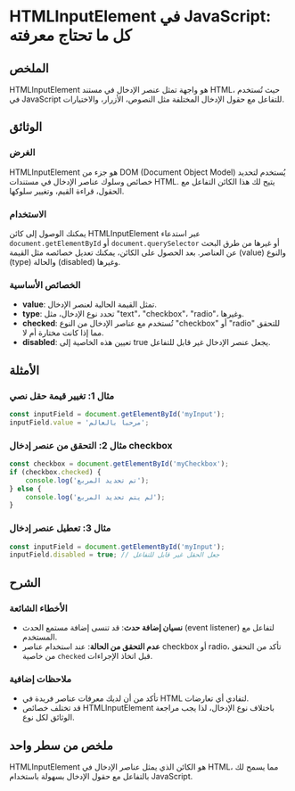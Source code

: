 <!--
Meta Description: # HTMLInputElement في JavaScript: كل ما تحتاج معرفته ## الملخص HTMLInputElement هو واجهة تمثل عنصر الإدخال في مستند HTML، حيث تُستخدم في JavaScript لل...
Meta Keywords: الإدخال, htmlinputelement, javascript, document, checkbox
-->

# HTMLInputElement في JavaScript: كل ما تحتاج معرفته

## الملخص
HTMLInputElement هو واجهة تمثل عنصر الإدخال في مستند HTML، حيث تُستخدم في JavaScript للتفاعل مع حقول الإدخال المختلفة مثل النصوص، الأزرار، والاختيارات.

## الوثائق
### الغرض
HTMLInputElement هو جزء من DOM (Document Object Model) يُستخدم لتحديد خصائص وسلوك عناصر الإدخال في مستندات HTML. يتيح لك هذا الكائن التفاعل مع الحقول، قراءة القيم، وتغيير سلوكها.

### الاستخدام
يمكنك الوصول إلى كائن HTMLInputElement عبر استدعاء `document.getElementById` أو `document.querySelector` أو غيرها من طرق البحث عن العناصر. بعد الحصول على الكائن، يمكنك تعديل خصائصه مثل القيمة (value) والنوع (type) والحالة (disabled) وغيرها.

### الخصائص الأساسية
- **value**: تمثل القيمة الحالية لعنصر الإدخال.
- **type**: تحدد نوع الإدخال، مثل "text"، "checkbox"، "radio"، وغيرها.
- **checked**: تُستخدم مع عناصر الإدخال من النوع "checkbox" أو "radio" للتحقق مما إذا كانت مختارة أم لا.
- **disabled**: تعيين هذه الخاصية إلى true يجعل عنصر الإدخال غير قابل للتفاعل.

## الأمثلة
### مثال 1: تغيير قيمة حقل نصي
```javascript
const inputField = document.getElementById('myInput');
inputField.value = 'مرحبا بالعالم';
```

### مثال 2: التحقق من عنصر إدخال checkbox
```javascript
const checkbox = document.getElementById('myCheckbox');
if (checkbox.checked) {
    console.log('تم تحديد المربع');
} else {
    console.log('لم يتم تحديد المربع');
}
```

### مثال 3: تعطيل عنصر إدخال
```javascript
const inputField = document.getElementById('myInput');
inputField.disabled = true; // جعل الحقل غير قابل للتفاعل
```

## الشرح
### الأخطاء الشائعة
- **نسيان إضافة حدث**: قد تنسى إضافة مستمع الحدث (event listener) لتفاعل مع المستخدم.
- **عدم التحقق من الحالة**: عند استخدام عناصر checkbox أو radio، تأكد من التحقق من خاصية `checked` قبل اتخاذ الإجراءات.

### ملاحظات إضافية
- تأكد من أن لديك معرفات عناصر فريدة في HTML لتفادي أي تعارضات.
- قد تختلف خصائص HTMLInputElement باختلاف نوع الإدخال، لذا يجب مراجعة الوثائق لكل نوع.

## ملخص من سطر واحد
HTMLInputElement هو الكائن الذي يمثل عناصر الإدخال في HTML، مما يسمح لك بالتفاعل مع حقول الإدخال بسهولة باستخدام JavaScript.